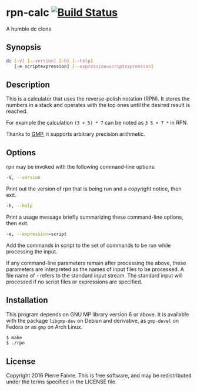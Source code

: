 # rpn-calc [![Build Status](https://travis-ci.org/pfaivre/rpn-calc.svg?branch=master)](https://travis-ci.org/pfaivre/rpn-calc)
A humble dc clone

## Synopsis
```sh
dc [-V] [--version] [-h] [--help]
   [-e scriptexpression] [--expression=scriptexpression]
```

## Description
This is a calculator that uses the reverse-polish notation (RPN).
It stores the numbers in a stack and operates with the top ones until the 
desired result is reached.

For example the calculation `(3 + 5) * 7` can be noted as `3 5 + 7 *` in RPN.

Thanks to [GMP](https://gmplib.org/), it supports arbitrary precision 
arithmetic.

## Options
rpn may be invoked with the following command-line options:

```sh
-V, --version
```
Print out the version of rpn that is being run and a copyright notice, then 
exit.

```sh
-h, --help
```
Print a usage message briefly summarizing these command-line options, then exit.

```sh
-e, --expression=script
```
Add the commands in script to the set of commands to be run while processing 
the input.

If any command-line parameters remain after processing the above, these 
parameters are interpreted as the names of input files to be processed. A file 
name of - refers to the standard input stream. The standard input will 
processed if no script files or expressions are specified.

## Installation
This program depends on GNU MP library version 6 or above. It is available with 
the package `libgmp-dev` on Debian and derivative, as `gmp-devel` on Fedora or
as `gmp` on Arch Linux.

```sh
$ make
$ ./rpn
```

## License
Copyright 2016 Pierre Faivre. This is free software, and may be redistributed 
under the terms specified in the LICENSE file.
